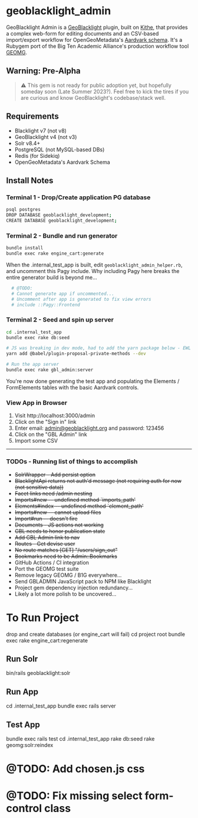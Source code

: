 # geoblacklight_admin

GeoBlacklight Admin is a [GeoBlacklight](https://github.com/geoblacklight/geoblacklight) plugin, built on [Kithe](https://github.com/sciencehistory/kithe), that provides a complex web-form for editing documents and an CSV-based import/export workflow for OpenGeoMetadata's [Aardvark schema](https://opengeometadata.org/ogm-aardvark/). It's a Rubygem port of the Big Ten Academic Alliance's production workflow tool [GEOMG](https://github.com/geobtaa/geomg).

## Warning: Pre-Alpha

> :warning: This gem is not ready for public adoption yet, but hopefully someday soon (Late Summer 2023?). Feel free to kick the tires if you are curious and know GeoBlacklight's codebase/stack well.

## Requirements

* Blacklight v7 (not v8)
* GeoBlacklight v4 (not v3)
* Solr v8.4+
* PostgreSQL (not MySQL-based DBs)
* Redis (for Sidekiq)
* OpenGeoMetadata's Aardvark Schema

## Install Notes

### Terminal 1 - Drop/Create application PG database
```bash
psql postgres
DROP DATABASE geoblacklight_development;
CREATE DATABASE geoblacklight_development;
```

### Terminal 2 - Bundle and run generator
```bash
bundle install
bundle exec rake engine_cart:generate
```

When the .internal_test_app is built, edit `geoblacklight_admin_helper.rb`, and uncomment this Pagy include. Why including Pagy here breaks the entire generator build is beyond me...

```bash
  # @TODO:
  # Cannot generate app if uncommented...
  # Uncomment after app is generated to fix view errors
  # include ::Pagy::Frontend
```

### Terminal 2 - Seed and spin up server
```bash
cd .internal_test_app
bundle exec rake db:seed

# JS was breaking in dev mode, had to add the yarn package below - EWL 6/5/23
yarn add @babel/plugin-proposal-private-methods --dev

# Run the app server
bundle exec rake gbl_admin:server
```

You're now done generating the test app and populating the Elements / FormElements tables with the basic Aardvark controls.

### View App in Browser

1. Visit http://localhost:3000/admin
2. Click on the "Sign in" link
3. Enter email: admin@geoblacklight.org and password: 123456
4. Click on the "GBL Admin" link
5. Import some CSV

-----

### TODOs - Running list of things to accomplish

* ~~SolrWrapper - Add persist option~~
* ~~BlacklightApi returns not auth'd message (not requiring auth for now (not sensitive data))~~
* ~~Facet links need /admin nesting~~
* ~~Imports#new -- undefined method `imports_path'~~
* ~~Elements#index -- undefined method `element_path'~~
* ~~Imports#new -- cannot upload files~~
* ~~Import#run -- doesn't fire~~
* ~~Documents - JS actions not working~~
* ~~GBL needs to honor publication state~~
* ~~Add GBL Admin link to nav~~
* ~~Routes - Get devise user~~
* ~~No route matches [GET] "/users/sign_out"~~
* ~~Bookmarks need to be Admin::Bookmarks~~
* GitHub Actions / CI integration
* Port the GEOMG test suite
* Remove legacy GEOMG / B1G everywhere...
* Send GBLADMIN JavaScript pack to NPM like Blacklight
* Project gem dependency injection redundancy...
* Likely a lot more polish to be uncovered...


# To Run Project
drop and create databases (or engine_cart will fail)
cd project root
bundle exec rake engine_cart:regenerate

## Run Solr
bin/rails geoblacklight:solr

## Run App
cd .internal_test_app
bundle exec rails server

## Test App
bundle exec rails test
cd .internal_test_app
rake db:seed
rake geomg:solr:reindex

# @TODO: Add chosen.js css
# @TODO: Fix missing select form-control class
